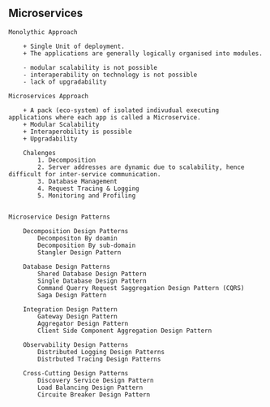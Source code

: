 Microservices
--------------------------------------------------------------------------

    Monolythic Approach

        + Single Unit of deployment.
        + The applications are generally logically organised into modules.

        - modular scalability is not possible
        - interaperability on technology is not possible
        - lack of upgradability

    Microservices Approach

        + A pack (eco-system) of isolated indivudual executing applications where each app is called a Microservice.
        + Modular Scalability
        + Interaperobility is possible
        + Upgradability

        Chalenges
            1. Decomposition
            2. Server addresses are dynamic due to scalability, hence difficult for inter-service communication.
            3. Database Management
            4. Request Tracing & Logging
            5. Monitoring and Profiling


    Microservice Design Patterns

        Decomposition Design Patterns
            Decompositon By doamin
            Decomposition By sub-domain
            Stangler Design Pattern

        Database Design Patterns
            Shared Database Design Pattern
            Single Database Design Pattern
            Command Querry Request Saggregation Design Pattern (CQRS)
            Saga Design Pattern

        Integration Design Pattern
            Gateway Design Pattern
            Aggregator Design Pattern
            Client Side Component Aggregation Design Pattern

        Observability Design Patterns
            Distributed Logging Design Patterns
            Distrbuted Tracing Design Patterns

        Cross-Cutting Design Patterns
            Discovery Service Design Pattern
            Load Balancing Design Pattern
            Circuite Breaker Design Pattern

